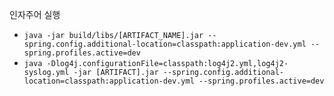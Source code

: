 인자주어 실행
- `java -jar build/libs/[ARTIFACT_NAME].jar --spring.config.additional-location=classpath:application-dev.yml --spring.profiles.active=dev`
- `java -Dlog4j.configurationFile=classpath:log4j2.yml,log4j2-syslog.yml -jar [ARTIFACT].jar --spring.config.additional-location=classpath:application-dev.yml --spring.profiles.active=dev`